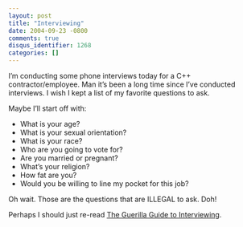 ```yaml
---
layout: post
title: "Interviewing"
date: 2004-09-23 -0800
comments: true
disqus_identifier: 1268
categories: []
---
```

I’m conducting some phone interviews today for a C++
contractor/employee. Man it’s been a long time since I’ve conducted
interviews. I wish I kept a list of my favorite questions to ask.

Maybe I’ll start off with:

-   What is your age?
-   What is your sexual orientation?
-   What is your race?
-   Who are you going to vote for?
-   Are you married or pregnant?
-   What’s your religion?
-   How fat are you?
-   Would you be willing to line my pocket for this job?

Oh wait. Those are the questions that are ILLEGAL to ask. Doh!

Perhaps I should just re-read [The Guerilla Guide to
Interviewing](http://www.joelonsoftware.com/articles/fog0000000073.html).

